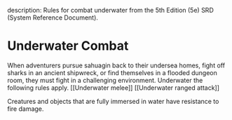 description: Rules for combat underwater from the 5th Edition (5e) SRD (System Reference Document).

# Underwater Combat 
When adventurers pursue sahuagin back to their undersea homes, fight off sharks in an ancient shipwreck, or find themselves in a flooded dungeon room, they must fight in a challenging environment. Underwater the following rules apply.
[[Underwater melee]]
[[Underwater ranged attack]]

Creatures and objects that are fully immersed in water have resistance to fire damage.
